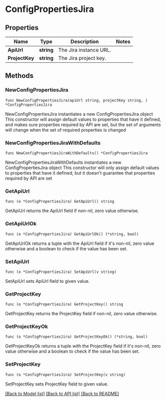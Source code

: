 # ConfigPropertiesJira

## Properties

Name | Type | Description | Notes
------------ | ------------- | ------------- | -------------
**ApiUrl** | **string** | The Jira instance URL. | 
**ProjectKey** | **string** | The Jira project key. | 

## Methods

### NewConfigPropertiesJira

`func NewConfigPropertiesJira(apiUrl string, projectKey string, ) *ConfigPropertiesJira`

NewConfigPropertiesJira instantiates a new ConfigPropertiesJira object
This constructor will assign default values to properties that have it defined,
and makes sure properties required by API are set, but the set of arguments
will change when the set of required properties is changed

### NewConfigPropertiesJiraWithDefaults

`func NewConfigPropertiesJiraWithDefaults() *ConfigPropertiesJira`

NewConfigPropertiesJiraWithDefaults instantiates a new ConfigPropertiesJira object
This constructor will only assign default values to properties that have it defined,
but it doesn't guarantee that properties required by API are set

### GetApiUrl

`func (o *ConfigPropertiesJira) GetApiUrl() string`

GetApiUrl returns the ApiUrl field if non-nil, zero value otherwise.

### GetApiUrlOk

`func (o *ConfigPropertiesJira) GetApiUrlOk() (*string, bool)`

GetApiUrlOk returns a tuple with the ApiUrl field if it's non-nil, zero value otherwise
and a boolean to check if the value has been set.

### SetApiUrl

`func (o *ConfigPropertiesJira) SetApiUrl(v string)`

SetApiUrl sets ApiUrl field to given value.


### GetProjectKey

`func (o *ConfigPropertiesJira) GetProjectKey() string`

GetProjectKey returns the ProjectKey field if non-nil, zero value otherwise.

### GetProjectKeyOk

`func (o *ConfigPropertiesJira) GetProjectKeyOk() (*string, bool)`

GetProjectKeyOk returns a tuple with the ProjectKey field if it's non-nil, zero value otherwise
and a boolean to check if the value has been set.

### SetProjectKey

`func (o *ConfigPropertiesJira) SetProjectKey(v string)`

SetProjectKey sets ProjectKey field to given value.



[[Back to Model list]](../README.md#documentation-for-models) [[Back to API list]](../README.md#documentation-for-api-endpoints) [[Back to README]](../README.md)


